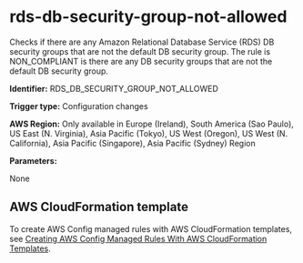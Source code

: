 # rds\-db\-security\-group\-not\-allowed<a name="rds-db-security-group-not-allowed"></a>

Checks if there are any Amazon Relational Database Service \(RDS\) DB security groups that are not the default DB security group\. The rule is NON\_COMPLIANT is there are any DB security groups that are not the default DB security group\. 

**Identifier:** RDS\_DB\_SECURITY\_GROUP\_NOT\_ALLOWED

**Trigger type:** Configuration changes

**AWS Region:** Only available in Europe \(Ireland\), South America \(Sao Paulo\), US East \(N\. Virginia\), Asia Pacific \(Tokyo\), US West \(Oregon\), US West \(N\. California\), Asia Pacific \(Singapore\), Asia Pacific \(Sydney\) Region

**Parameters:**

None  

## AWS CloudFormation template<a name="w79aac11c32c17b7d417c15"></a>

To create AWS Config managed rules with AWS CloudFormation templates, see [Creating AWS Config Managed Rules With AWS CloudFormation Templates](aws-config-managed-rules-cloudformation-templates.md)\.